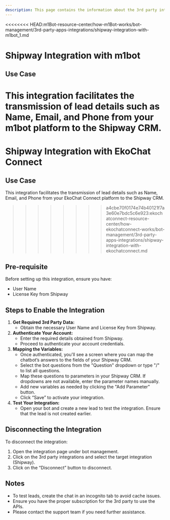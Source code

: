 ```yaml
---
description: This page contains the information about the 3rd party integrations.
---
```


<<<<<<<< HEAD:m1Bot-resource-center/how-m1Bot-works/bot-management/3rd-party-apps-integrations/shipway-integration-with-m1bot_1.md
# Shipway Integration with m1bot

## Use Case

This integration facilitates the transmission of lead details such as Name, Email, and Phone from your m1bot platform to the Shipway CRM.
========
# Shipway Integration with EkoChat Connect

## Use Case

This integration facilitates the transmission of lead details such as Name, Email, and Phone from your EkoChat Connect platform to the Shipway CRM.
>>>>>>>> a4cbe70f0174e74b40121f7a3e60e7bdc5c6e923:ekochatconnect-resource-center/how-ekochatconnect-works/bot-management/3rd-party-apps-integrations/shipway-integration-with-ekochatconnect.md

## Pre-requisite

Before setting up this integration, ensure you have:

* User Name
* License Key from Shipway

## Steps to Enable the Integration

1. **Get Required 3rd Party Data:**
   * Obtain the necessary User Name and License Key from Shipway.
2. **Authenticate Your Account:**
   * Enter the required details obtained from Shipway.
   * Proceed to authenticate your account credentials.
3. **Mapping the Variables:**
   * Once authenticated, you'll see a screen where you can map the chatbot’s answers to the fields of your Shipway CRM.
   * Select the bot questions from the "Question" dropdown or type "/" to list all questions.
   * Map these questions to parameters in your Shipway CRM. If dropdowns are not available, enter the parameter names manually.
   * Add new variables as needed by clicking the "Add Parameter" button.
   * Click “Save” to activate your integration.
4. **Test Your Integration:**
   * Open your bot and create a new lead to test the integration. Ensure that the lead is not created earlier.

## Disconnecting the Integration

To disconnect the integration:

1. Open the integration page under bot management.
2. Click on the 3rd party integrations and select the target integration (Shipway).
3. Click on the “Disconnect” button to disconnect.

## Notes

* To test leads, create the chat in an incognito tab to avoid cache issues.
* Ensure you have the proper subscription for the 3rd party to use the APIs.
* Please contact the support team if you need further assistance.
